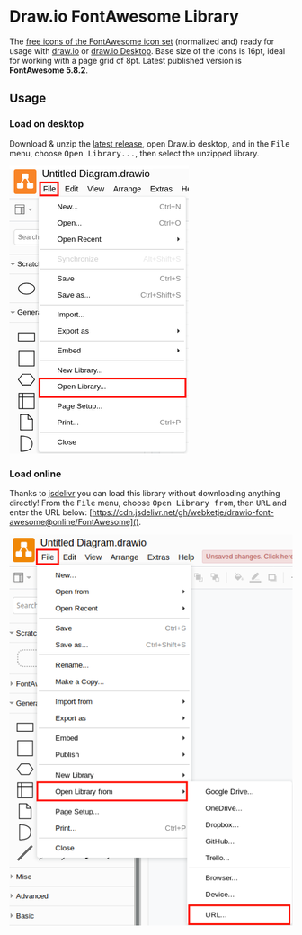 # Draw.io FontAwesome Library

The [free icons of the FontAwesome icon set](https://fontawesome.com/icons?m=free) (normalized and) ready for usage with [draw.io](https://draw.io) or [draw.io Desktop](https://github.com/jgraph/drawio-desktop). Base size of the icons is 16pt, ideal for working with a page grid of 8pt. Latest published version is **FontAwesome 5.8.2**.

## Usage

### Load on desktop

Download & unzip the [latest release](https://github.com/webketje/drawio-font-awesome/releases/latest), open Draw.io desktop,
and in the <kbd>File</kbd> menu, choose <kbd>Open Library...</kbd>, then select the unzipped library.

![How to load this library on desktop](/assets/load-desktop.png)

### Load online

Thanks to [jsdelivr](https://jsdelivr.com) you can load this library without downloading anything directly!
From the <kbd>File</kbd> menu, choose <kbd>Open Library from</kbd>, then <kbd>URL</kbd> and enter the URL below:
[https://cdn.jsdelivr.net/gh/webketje/drawio-font-awesome@online/FontAwesome]().

![How to load this library online](/assets/load-online.png)

